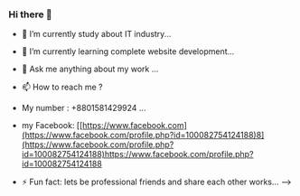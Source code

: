 ### Hi there 👋

- 🔭 I’m currently study about IT industry...
- 🌱 I’m currently learning complete website development...

- 💬 Ask me anything about my work ...
- 📫 How to reach me ?
- My number  : +8801581429924 ...
- my Facebook: [[https://www.facebook.com](https://www.facebook.com/profile.php?id=100082754124188)8](https://www.facebook.com/profile.php?id=100082754124188)https://www.facebook.com/profile.php?id=100082754124188

- ⚡ Fun fact: lets be professional friends and share each other works...
-->
